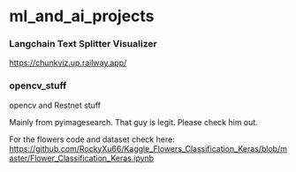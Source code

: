# ml_and_ai_projects

### Langchain Text Splitter Visualizer
https://chunkviz.up.railway.app/


### opencv_stuff
opencv and Restnet stuff

Mainly from pyimagesearch. That guy is legit. Please check him out.

For the flowers code and dataset check here: https://github.com/RockyXu66/Kaggle_Flowers_Classification_Keras/blob/master/Flower_Classification_Keras.ipynb
